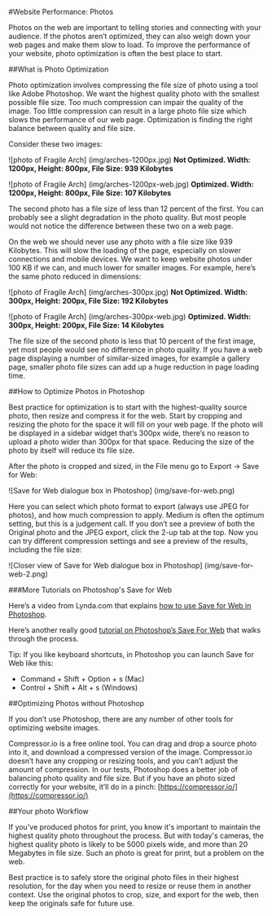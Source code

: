 #Website Performance: Photos

Photos on the web are important to telling stories and connecting with your audience. If the photos aren’t optimized, they can also weigh down your web pages and make them slow to load. To improve the performance of your website, photo optimization is often the best place to start.

##What is Photo Optimization

Photo optimization involves compressing the file size of photo using a tool like Adobe Photoshop. We want the highest quality photo with the smallest possible file size. Too much compression can impair the quality of the image. Too little compression can result in a large photo file size which slows the performance of our web page. Optimization is finding the right balance between quality and file size.

Consider these two images:

![photo of Fragile Arch]
(img/arches-1200px.jpg)
**Not Optimized. Width: 1200px, Height: 800px, File Size: 939 Kilobytes**

![photo of Fragile Arch]
(img/arches-1200px-web.jpg)
**Optimized. Width: 1200px, Height: 800px, File Size: 107 Kilobytes**

The second photo has a file size of less than 12 percent of the first. You can probably see a slight degradation in the photo quality. But most people would not notice the difference between these two on a web page. 

On the web we should never use any photo with a file size like 939 Kilobytes. This will slow the loading of the page, especially on slower connections and mobile devices. We want to keep website photos under 100 KB if we can, and much lower for smaller images. For example, here’s the same photo reduced in dimensions:

![photo of Fragile Arch]
(img/arches-300px.jpg)
**Not Optimized. Width: 300px, Height: 200px, File Size: 192 Kilobytes**

![photo of Fragile Arch]
(img/arches-300px-web.jpg)
**Optimized. Width: 300px, Height: 200px, File Size: 14 Kilobytes**

The file size of the second photo is less that 10 percent of the first image, yet most people would see no difference in photo quality. If you have a web page displaying a number of similar-sized images, for example a gallery page, smaller photo file sizes can add up a huge reduction in page loading time.

##How to Optimize Photos in Photoshop

Best practice for optimization is to start with the highest-quality source photo, then resize and compress it for the web. Start by cropping and resizing the photo for the space it will fill on your web page. If the photo will be displayed in a sidebar widget that’s 300px wide, there’s no reason to upload a photo wider than 300px for that space. Reducing the size of the photo by itself will reduce its file size.

After the photo is cropped and sized, in the File menu go to Export -> Save for Web:

![Save for Web dialogue box in Photoshop]
(img/save-for-web.png)

Here you can select which photo format to export (always use JPEG for photos), and how much compression to apply. Medium is often the optimum setting, but this is a judgement call. If you don’t see a preview of both the Original photo and the JPEG export, click the 2-up tab at the top. Now you can try different compression settings and see a preview of the results, including the file size:

![Closer view of Save for Web dialogue box in Photoshop]
(img/save-for-web-2.png)

###More Tutorials on Photoshop's Save for Web

Here’s a video from Lynda.com that explains [how to use Save for Web in Photoshop](https://youtu.be/OL0DwX7dnto).

Here’s another really good [tutorial on Photoshop’s Save For Web](http://photography.tutsplus.com/tutorials/save-for-web-better-jpeg-compression-with-adobe-photoshop--cms-23080) that walks through the process. 

Tip: If you like keyboard shortcuts, in Photoshop you can launch Save for Web like this:
- Command + Shift + Option + s (Mac)
- Control + Shift + Alt + s (Windows)

##Optimizing Photos without Photoshop

If you don’t use Photoshop, there are any number of other tools for optimizing website images. 

Compressor.io is a free online tool. You can drag and drop a source photo into it, and download a compressed version of the image. Compressor.io doesn’t have any cropping or resizing tools, and you can’t adjust the amount of compression. In our tests, Photoshop does a better job of balancing photo quality and file size. But if you have an photo sized correctly for your website, it’ll do in a pinch: [https://compressor.io/](https://compressor.io/)

##Your photo Workflow

If you've produced photos for print, you know it's important to maintain the highest quality photo throughout the process. But with today's cameras, the highest quality photo is likely to be 5000 pixels wide, and more than 20 Megabytes in file size. Such an photo is great for print, but a problem on the web. 

Best practice is to safely store the original photo files in their highest resolution, for the day when you need to resize or reuse them in another context. Use the original photos to crop, size, and export for the web, then keep the originals safe for future use.
